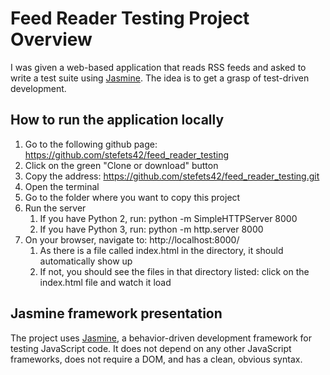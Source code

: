 # Feed Reader Testing Project Overview
I was given a web-based application that reads RSS feeds and asked to write a test suite using [Jasmine](http://jasmine.github.io/). The idea is to get a grasp of test-driven development.

## How to run the application locally
1. Go to the following github page: https://github.com/stefets42/feed_reader_testing
2. Click on the green "Clone or download" button
3. Copy the address: https://github.com/stefets42/feed_reader_testing.git
4. Open the terminal
5. Go to the folder where you want to copy this project
6. Run the server
    1. If you have Python 2, run: python -m SimpleHTTPServer 8000
    2. If you have Python 3, run: python -m http.server 8000
7. On your browser, navigate to: http://localhost:8000/
    1. As there is a file called index.html in the directory, it should automatically show up
    2. If not, you should see the files in that directory listed: click on the index.html file and watch it load

## Jasmine framework presentation
The project uses [Jasmine](http://jasmine.github.io/), a behavior-driven development framework for testing JavaScript code. It does not depend on any other JavaScript frameworks, does not require a DOM, and has a clean, obvious syntax.